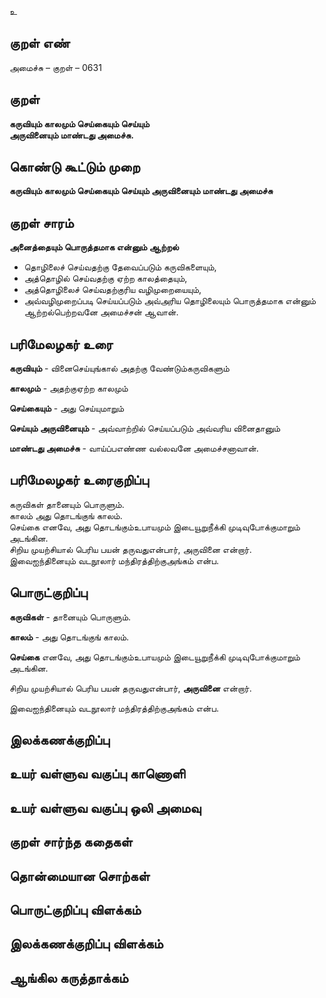 உ

## குறள் எண் 

அமைச்சு – குறள் – 0631  

## குறள் 

**கருவியும் காலமும் செய்கையும் செய்யும்  
அருவினையும் மாண்டது அமைச்சு.**   

## கொண்டு கூட்டும் முறை

**கருவியும் காலமும் செய்கையும் செய்யும் அருவினையும் மாண்டது அமைச்சு**

## குறள் சாரம் 

**அனைத்தையும் பொருத்தமாக என்னும் ஆற்றல்**  
* தொழிலைச் செய்வதற்கு தேவைப்படும் கருவிகளையும்,  
* அத்தொழில் செய்வதற்கு ஏற்ற காலத்தையும்,  
* அத்தொழிலைச் செய்வதற்குரிய வழிமுறையையும்,  
* அவ்வழிமுறைப்படி செய்யப்படும் அவ்அரிய தொழிலையும் பொருத்தமாக என்னும் ஆற்றல்பெற்றவனே அமைச்சன் ஆவான்.  

## பரிமேலழகர் உரை

**கருவியும்** - வினைசெய்யுங்கால் அதற்கு வேண்டும்கருவிகளும்  

**காலமும்** - அதற்குஏற்ற காலமும்  

**செய்கையும்** - அது செய்யுமாறும்  

**செய்யும் அருவினையும்** - அவ்வாற்றில் செய்யப்படும் அவ்வரிய வினைதானும்  

**மாண்டது அமைச்சு** - வாய்ப்பஎண்ண வல்லவனே அமைச்சனாவான்.  

## பரிமேலழகர் உரைகுறிப்பு   

கருவிகள் தானையும் பொருளும்.  
காலம் அது தொடங்குங் காலம்.  
செய்கை எனவே, அது தொடங்கும்உபாயமும் இடையூறுநீக்கி முடிவுபோக்குமாறும் அடங்கின.  
சிறிய முயற்சியால் பெரிய பயன் தருவதுஎன்பார், அருவினை என்றார்.  
இவைஐந்தினையும் வடநூலார் மந்திரத்திற்குஅங்கம் என்ப.   

## பொருட்குறிப்பு 

**கருவிகள்** - தானையும் பொருளும்.  

**காலம்** - அது தொடங்குங் காலம்.  

**செய்கை** எனவே, அது தொடங்கும்உபாயமும் இடையூறுநீக்கி முடிவுபோக்குமாறும் அடங்கின.  

சிறிய முயற்சியால் பெரிய பயன் தருவதுஎன்பார், **அருவினை** என்றார்.  

இவைஐந்தினையும் வடநூலார் மந்திரத்திற்குஅங்கம் என்ப.     

## இலக்கணக்குறிப்பு  


## உயர் வள்ளுவ வகுப்பு காணொளி


## உயர் வள்ளுவ வகுப்பு ஒலி அமைவு 

 
## குறள் சார்ந்த கதைகள் 


## தொன்மையான சொற்கள்


## பொருட்குறிப்பு விளக்கம்


## இலக்கணக்குறிப்பு விளக்கம்


## ஆங்கில கருத்தாக்கம் 


